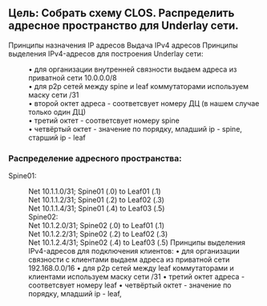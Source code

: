 ## Цель: Собрать схему CLOS. Распределить адресное пространство для Underlay сети.
Принципы назначения IP адресов
Выдача IPv4 адресов
Принципы выделения IPv4-адресов для построения Underlay сети:
<dd> • для организации внутренней связности выдаем адреса из приватной сети 10.0.0.0/8</dd>
<dd>• для p2p сетей между spine и leaf коммутаторами используем маску сети /31</dd>
<dd>• второй октет адреса - соответсвует номеру ДЦ (в нашем случае только один ДЦ)</dd>
<dd>• третий октет - соответсвует номеру spine </dd>
<dd>• четвёртый октет - значение по порядку, младший ip - spine, старший ip - leaf</dd>
  
  
### Распределение адресного пространства:
Spine01:
<dd>Net 10.1.1.0/31; Spine01 (.0) to Leaf01 (.1)
<dd>Net 10.1.1.2/31; Spine01 (.2) to Leaf02 (.3)
<dd>Net 10.1.1.4/31; Spine01 (.4) to Leaf03 (.5)
<dd>Spine02:
<dd>Net 10.1.2.0/31; Spine02 (.0) to Leaf01 (.1)
<dd>Net 10.1.2.2/31; Spine02 (.2) to Leaf02 (.3)
<dd>Net 10.1.2.4/31; Spine02 (.4) to Leaf03 (.5)
Принципы выделения IPv4-адресов для подключения
клиентов:
 • для организации связности с клиентами выдаем адреса
из приватной сети 192.168.0.0/16
 • для p2p сетей между leaf коммутаторами и клиентами
используем маску сети /31
 • третий октет адреса - соответсвует номеру leaf
• четвёртый октет - значение по порядку, младший ip - leaf,
